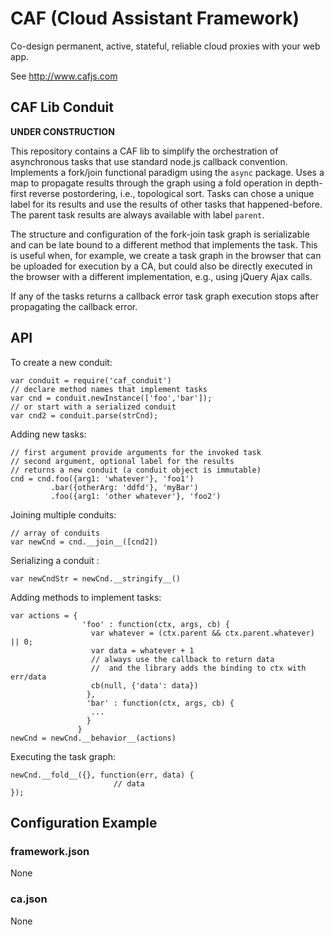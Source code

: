 # CAF (Cloud Assistant Framework)

Co-design permanent, active, stateful, reliable cloud proxies with your web app.

See http://www.cafjs.com 

## CAF Lib Conduit

**UNDER CONSTRUCTION**

This repository contains a CAF lib to simplify the orchestration of asynchronous tasks that use standard node.js callback convention. Implements a fork/join functional paradigm using the `async` package. Uses a map to propagate results through the graph using a fold operation in depth-first reverse postordering, i.e., topological sort. Tasks can chose a unique label for its results and use the results of other tasks that happened-before. The parent task results are always available with label `parent`.

The structure and configuration of the fork-join task graph is serializable and can be late bound to a different method that implements the task. This is useful when, for example, we create a task graph in the browser that can be uploaded for execution by a CA, but could also be directly executed in the browser with a different implementation, e.g., using jQuery Ajax calls.

If any of the tasks returns a callback error task graph execution stops after propagating the callback error.



## API

To create a new conduit:

    var conduit = require('caf_conduit')
    // declare method names that implement tasks
    var cnd = conduit.newInstance(['foo','bar']);
    // or start with a serialized conduit 
    var cnd2 = conduit.parse(strCnd);
    
Adding new tasks:

    // first argument provide arguments for the invoked task
    // second argument, optional label for the results
    // returns a new conduit (a conduit object is immutable) 
    cnd = cnd.foo({arg1: 'whatever'}, 'foo1')
             .bar({otherArg: 'ddfd'}, 'myBar')
             .foo({arg1: 'other whatever'}, 'foo2')

Joining multiple conduits:

    // array of conduits
    var newCnd = cnd.__join__([cnd2])

Serializing a conduit :

    var newCndStr = newCnd.__stringify__()
    
Adding methods to implement tasks: 

    var actions = {
                    'foo' : function(ctx, args, cb) {
                      var whatever = (ctx.parent && ctx.parent.whatever) || 0;
                      var data = whatever + 1
                      // always use the callback to return data 
                      //  and the library adds the binding to ctx with err/data
                      cb(null, {'data': data})
                     },
                     'bar' : function(ctx, args, cb) {
                      ...
                     }
                   }
    newCnd = newCnd.__behavior__(actions)

Executing the task graph:

    newCnd.__fold__({}, function(err, data) {
                           // data 
    });
 
## Configuration Example

### framework.json

None


### ca.json

None
  
        
            
 
